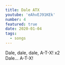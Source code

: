 ```yaml
---
title: Dale ATX
youtube: 'eAhvEJ91KEk'
number: 4
featured: true
date: 2020-01-04
tags:
  - songs
---
```


Dale, dale, dale, A-T-X! x2 <br>
Dale… A-T-X!


